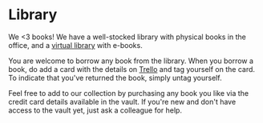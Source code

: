 # Library

We &lt;3 books! We have a well-stocked library with physical books in the office, and a [virtual library](https://drive.google.com/drive/folders/0B1iKdbJ-miScUkgySHV0bW9DMnc?usp=sharing) with e-books.

You are welcome to borrow any book from the library. When you borrow a book, do add a card with the details on [Trello](https://trello.com/b/s3yMgsQv/inventory) and tag yourself on the card. To indicate that you've returned the book, simply untag yourself.

Feel free to add to our collection by purchasing any book you like via the credit card details available in the vault. If you're new and don't have access to the vault yet, just ask a colleague for help.


